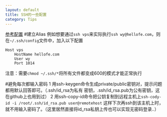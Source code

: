```yaml
---
layout: default
title: SSH的一些配置
category: Tips
---
```

[参考配置](http://blog.sanctum.geek.nz/uses-for-ssh-config/)
#建立Alias
例如想要通过`ssh vps`来实际执行`ssh wy@hellofe.com`，则在`~/.ssh/config`文件中，加入以下配置

    Host vps
        HostName hellofe.com
        User wy
        Port 1014

注意：需要`chmod ~/.ssh/*`将所有文件都变成600的模式才能正常执行

#避免每次都输入密码
1 用ssh-keygen命令生成private/public密钥对，提示问题都用默认回答即可。（.ssh/id_rsa为私有
密钥，.ssh/id_rsa.pub为公有密钥，这在github上也用到过）
2 用ssh-copy-id命令把公钥复制到远程主机上`ssh-cody-id -i /root/.ssh/id_rsa.pub user@remotehost`
这样下次再ssh到该主机上时，就不用输入密码了。（这里居然直接将id_rsa私钥上传也可以实现无密码登录..）

